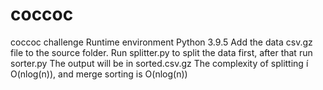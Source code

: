 # coccoc
coccoc challenge
Runtime environment Python 3.9.5
Add the data csv.gz file to the source folder.
Run splitter.py to split the data first, after that run sorter.py
The output will be in sorted.csv.gz
The complexity of splitting í O(nlog(n)), and merge sorting is O(nlog(n)) 
